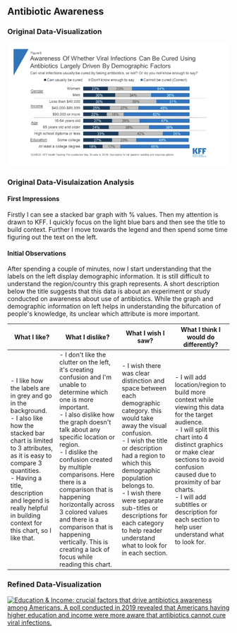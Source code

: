 ## Antibiotic Awareness  
### Original Data-Visualization  
<img src="./Antibiotics Awareness.png/" alt="Antibiotics Awareness" width="1000" />

### Original Data-Visulaization Analysis  
#### First Impressions
Firstly I can see a stacked bar graph with % values. Then my attention is drawn to KFF. I quickly focus on the light blue bars and then see the title to build context. Further I move towards the legend and then spend some time figuring out the text on the left.  

#### Initial Observations
After spending a couple of minutes, now I start understanding that the labels on the left display demographic information. It is still difficult to understand the region/country this graph represents. A short description below the title suggests that this data is about an experiment or study conducted on awareness about use of antibiotics. While the graph and demographic information on left helps in understanding the bifurcation of people's knowledge, its unclear which attribute is more important.  

<table>
  <thead>
    <tr>
      <th>What I like?</th>
      <th>What I dislike?</th>
      <th>What I wish I saw?</th>
      <th>What I think I would do differently?</th>
    </tr>
  </thead>
  <tbody>
    <tr>
      <td>
        - I like how the labels are in grey and go in the background.<br>
        - I also like how the stacked bar chart is limited to 3 attributes, as it is easy to compare 3 quantities.<br>
        - Having a title, description and legend is really helpful in building context for this chart, so I like that.
      </td>
      <td>
        - I don't like the clutter on the left, it's creating confusion and I'm unable to determine which one is more important.<br>
        - I also dislike how the graph doesn't talk about any specific location or region.<br>
        - I dislike the confusion created by multiple comparisons. Here there is a comparison that is happening horizontally across 3 colored values and there is a comparison that is happening vertically. This is creating a lack of focus while reading this chart.
      </td>
      <td>
        - I wish there was clear distinction and space between each demographic category. this would take away the visual confusion.<br>
        - I wish the title or description had a region to which this demographic population belongs to.<br>
        - I wish there were separate sub-titles or descriptions for each category to help reader understand what to look for in each section.
      </td>
      <td>
        - I will add location/region to build more context while viewing this data for the target audience.<br>
        - I will split this chart into 4 distinct graphics or make clear sections to avoid confusion caused due to proximity of bar charts.<br>
        - I will add subtitles or description for each section to help user understand what to look for.
      </td>
    </tr>
  </tbody>
</table>


### Refined Data-Visualization
<div class='tableauPlaceholder' id='viz1726705773791' style='position: relative'>
    <noscript>
        <a href='#'>
            <img alt='Education &amp; Income: crucial factors that drive antibiotics awareness among Americans. A poll conducted in 2019 revealed that Americans having higher education and income were more aware that antibiotics cannot cure viral infections.' 
                 src='https://public.tableau.com/static/images/In/InfectionAwareness/InfectionAwareness/1_rss.png' 
                 style='border: none' />
        </a>
    </noscript>
    <object class='tableauViz' style='display:none;'>
        <param name='host_url' value='https%3A%2F%2Fpublic.tableau.com%2F' /> 
        <param name='embed_code_version' value='3' /> 
        <param name='site_root' value='' />
        <param name='name' value='InfectionAwareness&#47;InfectionAwareness' />
        <param name='tabs' value='no' />
        <param name='toolbar' value='yes' />
        <param name='static_image' value='https://public.tableau.com/static/images/In/InfectionAwareness/InfectionAwareness/1.png' />
        <param name='animate_transition' value='yes' />
        <param name='display_static_image' value='yes' />
        <param name='display_spinner' value='yes' />
        <param name='display_overlay' value='yes' />
        <param name='display_count' value='yes' />
        <param name='language' value='en-US' />
        <param name='filter' value='publish=yes' />
    </object>
</div>

<script type='text/javascript'>
    var divElement = document.getElementById('viz1726705773791');
    var vizElement = divElement.getElementsByTagName('object')[0];
    if (divElement.offsetWidth > 800) {
        vizElement.style.width = '100%';
        vizElement.style.height = '1207px';
    } else if (divElement.offsetWidth > 500) {
        vizElement.style.width = '1000px';
        vizElement.style.height = '827px';
    } else {
        vizElement.style.width = '100%';
        vizElement.style.height = '777px';
    }
    var scriptElement = document.createElement('script');
    scriptElement.src = 'https://public.tableau.com/javascripts/api/viz_v1.js';
    vizElement.parentNode.insertBefore(scriptElement, vizElement);
</script>
